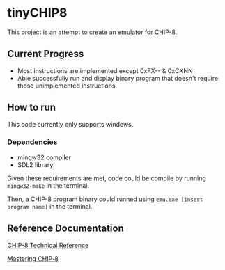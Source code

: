 # tinyCHIP8

This project is an attempt to create an emulator for [CHIP-8](https://en.wikipedia.org/wiki/CHIP-8).

## Current Progress

- Most instructions are implemented except 0xFX-- & 0xCXNN
- Able successfully run and display binary program that doesn't require those unimplemented instructions

## How to run
This code currently only supports windows.
### Dependencies
- mingw32 compiler
- SDL2 library

Given these requirements are met, code could be compile by running `mingw32-make` in the terminal.

Then, a CHIP-8 program binary could runned using `emu.exe [insert program name]` in the terminal.

## Reference Documentation
[CHIP-8 Technical Reference](http://devernay.free.fr/hacks/chip8/C8TECH10.HTM#memmap)

[Mastering CHIP‐8](https://github.com/mattmikolay/chip-8/wiki/Mastering-CHIP%E2%80%908)
